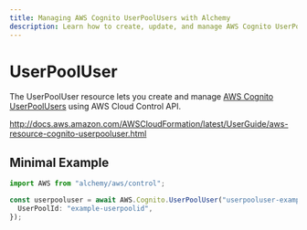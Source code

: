 ```yaml
---
title: Managing AWS Cognito UserPoolUsers with Alchemy
description: Learn how to create, update, and manage AWS Cognito UserPoolUsers using Alchemy Cloud Control.
---
```


# UserPoolUser

The UserPoolUser resource lets you create and manage [AWS Cognito UserPoolUsers](https://docs.aws.amazon.com/cognito/latest/userguide/) using AWS Cloud Control API.

http://docs.aws.amazon.com/AWSCloudFormation/latest/UserGuide/aws-resource-cognito-userpooluser.html

## Minimal Example

```ts
import AWS from "alchemy/aws/control";

const userpooluser = await AWS.Cognito.UserPoolUser("userpooluser-example", {
  UserPoolId: "example-userpoolid",
});
```

